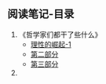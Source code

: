 
## 阅读笔记-目录
1. 《哲学家们都干了些什么》
	- [理性的崛起-1](https://github.com/wangyuchaogeek/ReadingNotes/blob/master/哲学家们都干了些什么/理性的崛起-1.md)
	- [第二部分]()
	- [第三部分]()
2. 
